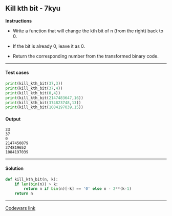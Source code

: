 ## Kill kth bit - 7kyu

**Instructions**

- Write a function that will change the kth bit of n (from the right) back to 0.

- If the bit is already 0, leave it as 0.

- Return the corresponding number from the transformed binary code.

---

#### Test cases

```python
print(kill_kth_bit(37,3))
print(kill_kth_bit(37,4))
print(kill_kth_bit(0,4))
print(kill_kth_bit(2147483647,16))
print(kill_kth_bit(374823748,13))
print(kill_kth_bit(1084197039,15))
```

#### Output 

```
33
37
0
2147450879
374819652
1084197039
```

---

#### Solution

```python
def kill_kth_bit(n, k):
    if len(bin(n)) > k: 
        return n if bin(n)[-k] == '0' else n - 2**(k-1)
    return n
```

---

[Codewars link](https://www.codewars.com/kata/58844f1a76933b1cd0000023/)
